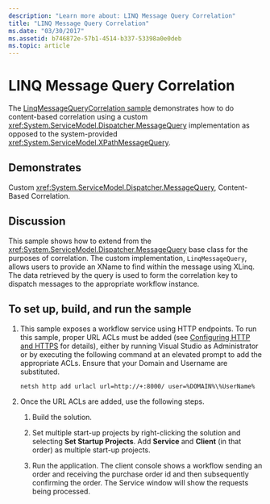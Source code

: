 ```yaml
---
description: "Learn more about: LINQ Message Query Correlation"
title: "LINQ Message Query Correlation"
ms.date: "03/30/2017"
ms.assetid: b746872e-57b1-4514-b337-53398a0e0deb
ms.topic: article
---
```

# LINQ Message Query Correlation

The [LinqMessageQueryCorrelation sample](https://github.com/dotnet/samples/tree/main/framework/windows-workflow-foundation/scenario/Services/LinqMessageQueryCorrelation/CS) demonstrates how to do content-based correlation using a custom <xref:System.ServiceModel.Dispatcher.MessageQuery> implementation as opposed to the system-provided <xref:System.ServiceModel.XPathMessageQuery>.

## Demonstrates

 Custom <xref:System.ServiceModel.Dispatcher.MessageQuery>, Content-Based Correlation.

## Discussion

 This sample shows how to extend from the <xref:System.ServiceModel.Dispatcher.MessageQuery> base class for the purposes of correlation. The custom implementation, `LinqMessageQuery`, allows users to provide an XName to find within the message using XLinq. The data retrieved by the query is used to form the correlation key to dispatch messages to the appropriate workflow instance.

## To set up, build, and run the sample

1. This sample exposes a workflow service using HTTP endpoints. To run this sample, proper URL ACLs must be added (see [Configuring HTTP and HTTPS](../../wcf/feature-details/configuring-http-and-https.md) for details), either by running Visual Studio as Administrator or by executing the following command at an elevated prompt to add the appropriate ACLs. Ensure that your Domain and Username are substituted.

    ```console
    netsh http add urlacl url=http://+:8000/ user=%DOMAIN%\%UserName%
    ```

2. Once the URL ACLs are added, use the following steps.

    1. Build the solution.

    2. Set multiple start-up projects by right-clicking the solution and selecting **Set Startup Projects**. Add **Service** and **Client** (in that order) as multiple start-up projects.

    3. Run the application. The client console shows a workflow  sending an order and receiving the purchase order id and then subsequently confirming the order. The Service window will show the requests being processed.
